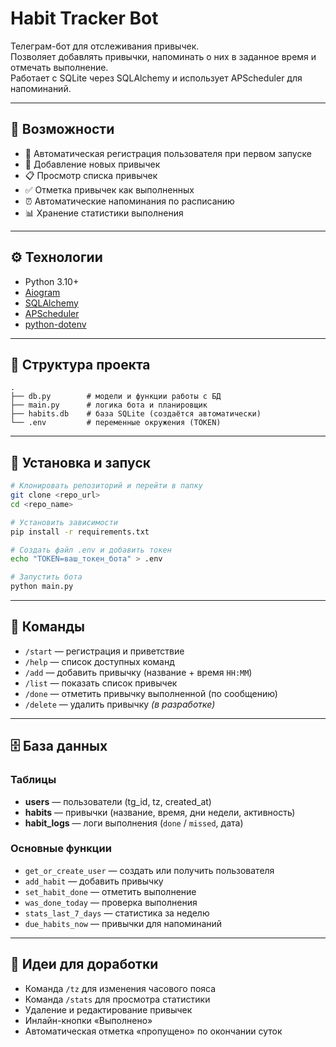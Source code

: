 # Habit Tracker Bot

Телеграм-бот для отслеживания привычек.  
Позволяет добавлять привычки, напоминать о них в заданное время и отмечать выполнение.  
Работает с SQLite через SQLAlchemy и использует APScheduler для напоминаний.

---

## 🚀 Возможности
- 👤 Автоматическая регистрация пользователя при первом запуске
- 📝 Добавление новых привычек
- 📋 Просмотр списка привычек
- ✅ Отметка привычек как выполненных
- ⏰ Автоматические напоминания по расписанию
- 📊 Хранение статистики выполнения

---

## ⚙️ Технологии
- Python 3.10+
- [Aiogram](https://docs.aiogram.dev/)
- [SQLAlchemy](https://www.sqlalchemy.org/)
- [APScheduler](https://apscheduler.readthedocs.io/)
- [python-dotenv](https://pypi.org/project/python-dotenv/)

---

## 📂 Структура проекта
```
.
├── db.py        # модели и функции работы с БД
├── main.py      # логика бота и планировщик
├── habits.db    # база SQLite (создаётся автоматически)
└── .env         # переменные окружения (TOKEN)
```

---

## 🔑 Установка и запуск
```bash
# Клонировать репозиторий и перейти в папку
git clone <repo_url>
cd <repo_name>

# Установить зависимости
pip install -r requirements.txt

# Создать файл .env и добавить токен
echo "TOKEN=ваш_токен_бота" > .env

# Запустить бота
python main.py
```

---

## 📖 Команды
- `/start` — регистрация и приветствие
- `/help` — список доступных команд
- `/add` — добавить привычку (название + время `HH:MM`)
- `/list` — показать список привычек
- `/done` — отметить привычку выполненной (по сообщению)
- `/delete` — удалить привычку *(в разработке)*

---

## 🗄️ База данных

### Таблицы
- **users** — пользователи (tg_id, tz, created_at)  
- **habits** — привычки (название, время, дни недели, активность)  
- **habit_logs** — логи выполнения (`done` / `missed`, дата)  

### Основные функции
- `get_or_create_user` — создать или получить пользователя  
- `add_habit` — добавить привычку  
- `set_habit_done` — отметить выполнение  
- `was_done_today` — проверка выполнения  
- `stats_last_7_days` — статистика за неделю  
- `due_habits_now` — привычки для напоминаний  

---

## 🔮 Идеи для доработки
- Команда `/tz` для изменения часового пояса
- Команда `/stats` для просмотра статистики
- Удаление и редактирование привычек
- Инлайн-кнопки «Выполнено»
- Автоматическая отметка «пропущено» по окончании суток
